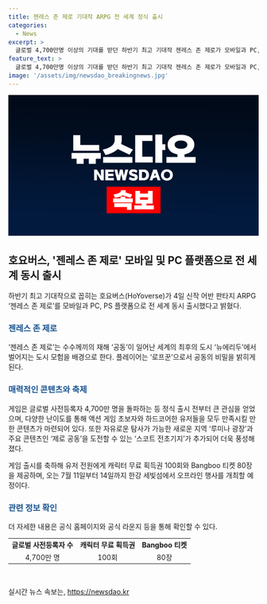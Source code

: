 ```yaml
---
title: 젠레스 존 제로 기대작 ARPG 전 세계 정식 출시
categories:
  - News
excerpt: >
  글로벌 4,700만명 이상의 기대를 받던 하반기 최고 기대작 젠레스 존 제로가 모바일과 PC, PS 플랫폼으로 전 세계 동시 출시됐다. 이 어반 판타지 ARPG는 수수께끼의 재해가 일어난 세계의 최후의 도시에서 펼쳐지는 도시 모험을 배경으로, 다양한 난이도를 통해 액션 게임 초보자와 하드코어 게이머를 모두 만족시킬 만반의 콘텐츠를 제공한다. 게임 출시를 기념해 특별 이벤트도 예정되어 있으며, 자세한 내용은 공식 홈페이지와 라운지에서 확인할 수 있다.
feature_text: >
  글로벌 4,700만명 이상의 기대를 받던 하반기 최고 기대작 젠레스 존 제로가 모바일과 PC, PS 플랫폼으로 전 세계 동시 출시됐다. 이 어반 판타지 ARPG는 수수께끼의 재해가 일어난 세계의 최후의 도시에서 펼쳐지는 도시 모험을 배경으로, 다양한 난이도를 통해 액션 게임 초보자와 하드코어 게이머를 모두 만족시킬 만반의 콘텐츠를 제공한다. 게임 출시를 기념해 특별 이벤트도 예정되어 있으며, 자세한 내용은 공식 홈페이지와 라운지에서 확인할 수 있다.
image: '/assets/img/newsdao_breakingnews.jpg'
---
```


<p><img src="/assets/img/newsdao_breakingnews.jpg" alt="ontimetimes 속보" /></p>

<h2 data-ke-size="size26">호요버스, '젠레스 존 제로' 모바일 및 PC 플랫폼으로 전 세계 동시 출시</h2>

<p data-ke-size="size16">하반기 최고 기대작으로 꼽히는 호요버스(HoYoverse)가 4일 신작 어반 판타지 ARPG ‘젠레스 존 제로’를 모바일과 PC, PS 플랫폼으로 전 세계 동시 출시했다고 밝혔다.</p>

<h3><b><span style="color: #1a5490;">젠레스 존 제로</span></b></h3>

<p data-ke-size="size16">‘젠레스 존 제로’는 수수께끼의 재해 ‘공동’이 일어난 세계의 최후의 도시 ‘뉴에리두’에서 벌어지는 도시 모험을 배경으로 한다. 플레이어는 ‘로프꾼’으로서 공동의 비밀을 밝히게 된다.</p>

<h3><b><span style="color: #1a5490;">매력적인 콘텐츠와 축제</span></b></h3>

<p data-ke-size="size16">게임은 글로벌 사전등록자 4,700만 명을 돌파하는 등 정식 출시 전부터 큰 관심을 얻었으며, 다양한 난이도를 통해 액션 게임 초보자와 하드코어한 유저들을 모두 만족시킬 만한 콘텐츠가 마련되어 있다. 또한 자유로운 탐사가 가능한 새로운 지역 ‘루미나 광장’과 주요 콘텐츠인 ‘제로 공동’을 도전할 수 있는 ‘스코트 전초기지’가 추가되어 더욱 풍성해졌다.</p>

<p data-ke-size="size16">게임 출시를 축하해 유저 전원에게 캐릭터 무료 획득권 100회와 Bangboo 티켓 80장을 제공하며, 오는 7월 11일부터 14일까지 한강 세빛섬에서 오프라인 행사를 개최할 예정이다.</p>

<h3><b><span style="color: #1a5490;">관련 정보 확인</span></b></h3>

<p data-ke-size="size16">더 자세한 내용은 공식 홈페이지와 공식 라운지 등을 통해 확인할 수 있다.</p>

<table>
    <tr>
        <td style="text-align: center; height: 17px;"><b>글로벌 사전등록자 수</b></td>
        <td style="text-align: center; height: 17px;"><b>캐릭터 무료 획득권</b></td>
        <td style="text-align: center; height: 17px;"><b>Bangboo 티켓</b></td>
    </tr>
    <tr>
        <td style="text-align: center; height: 17px;">4,700만 명</td>
        <td style="text-align: center; height: 17px;">100회</td>
        <td style="text-align: center; height: 17px;">80장</td>
    </tr>
</table>

<p data-ke-size="size16">&nbsp;</p>
실시간 뉴스 속보는, <a href="https://newsdao.kr" rel="dofollow">https://newsdao.kr</a>


